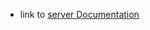 - link to 
[server Documentation](https://brics-africa-consulting-llc.github.io/docs-jobsbyus-server/)
